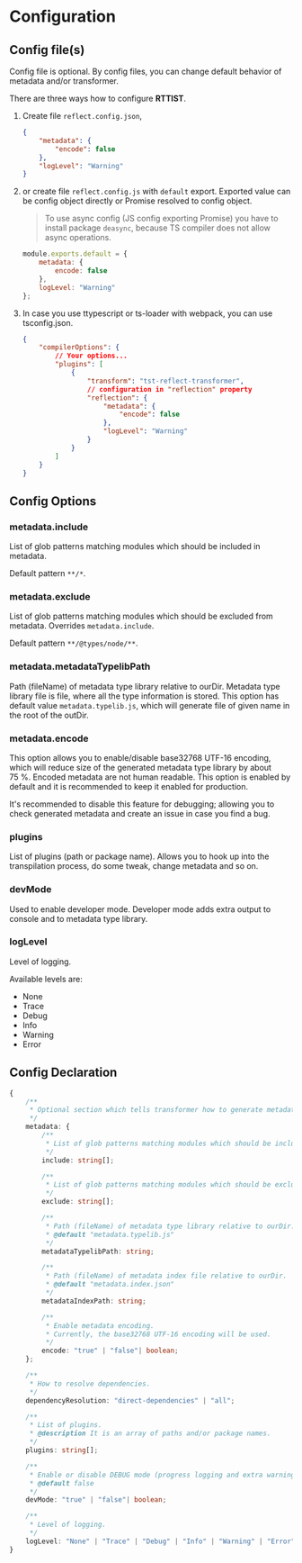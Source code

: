 # Configuration

## Config file(s)
Config file is optional. By config files, you can change default behavior of metadata and/or transformer.

There are three ways how to configure **RTTIST**.

1. Create file `reflect.config.json`,
    ```json
    {
        "metadata": {
            "encode": false
        },
        "logLevel": "Warning"
    }
    ```
2. or create file `reflect.config.js` with `default` export. 
    Exported value can be config object directly or Promise resolved to config object.
   
    > To use async config (JS config exporting Promise) you have to install package `deasync`, because TS compiler does not allow async operations.
   
    ```javascript
    module.exports.default = {
        metadata: {
            encode: false
        },
        logLevel: "Warning"
    };
    ```
3. In case you use ttypescript or ts-loader with webpack, you can use tsconfig.json.
    ```json
    {
        "compilerOptions": {
            // Your options...
            "plugins": [
                {
                    "transform": "tst-reflect-transformer",
                    // configuration in "reflection" property
                    "reflection": {
                        "metadata": {
                            "encode": false
                        },
                        "logLevel": "Warning"
                    }
                }
            ]
        }
    }
    ```

## Config Options
### metadata.include
List of glob patterns matching modules which should be included in metadata.

Default pattern `**/*`.

### metadata.exclude
List of glob patterns matching modules which should be excluded from metadata. Overrides `metadata.include`.

Default pattern `**/@types/node/**`.

### metadata.metadataTypelibPath
Path (fileName) of metadata type library relative to ourDir. Metadata type library file is file, where all the type information is stored.
This option has default value `metadata.typelib.js`, which will generate file of given name in the root of the outDir.

### metadata.encode
This option allows you to enable/disable base32768 UTF-16 encoding, which will reduce size of the generated metadata type library by about 75&nbsp;%.
Encoded metadata are not human readable. 
This option is enabled by default and it is recommended to keep it enabled for production. 

It's recommended to disable this feature for debugging; allowing you to check generated metadata and create an issue in case you find a bug.

### plugins
List of plugins (path or package name). Allows you to hook up into the transpilation process, do some tweak, change metadata and so on.

### devMode
Used to enable developer mode. Developer mode adds extra output to console and to metadata type library.

### logLevel
Level of logging.

Available levels are:
* None
* Trace
* Debug
* Info
* Warning
* Error

## Config Declaration

```typescript
{
	/**
	 * Optional section which tells transformer how to generate metadata.
	 */
	metadata: {
		/**
		 * List of glob patterns matching modules which should be included in metadata.
		 */
		include: string[];

		/**
		 * List of glob patterns matching modules which should be excluded from metadata.
		 */
		exclude: string[];

		/**
		 * Path (fileName) of metadata type library relative to ourDir.
		 * @default "metadata.typelib.js"
		 */
		metadataTypelibPath: string;

		/**
		 * Path (fileName) of metadata index file relative to ourDir.
		 * @default "metadata.index.json"
		 */
		metadataIndexPath: string;

		/**
		 * Enable metadata encoding.
		 * Currently, the base32768 UTF-16 encoding will be used.
		 */
		encode: "true" | "false"| boolean;
	};

	/**
	 * How to resolve dependencies.
	 */
	dependencyResolution: "direct-dependencies" | "all";

	/**
	 * List of plugins.
	 * @description It is an array of paths and/or package names.
	 */
	plugins: string[];

	/**
	 * Enable or disable DEBUG mode (progress logging and extra warnings).
	 * @default false
	 */
	devMode: "true" | "false"| boolean;

	/**
	 * Level of logging.
	 */
	logLevel: "None" | "Trace" | "Debug" | "Info" | "Warning" | "Error"
}
```